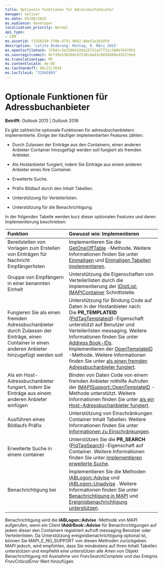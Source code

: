 ```yaml
---
title: Optionale Funktionen für Adressbuchanbieter
manager: soliver
ms.date: 03/09/2015
ms.audience: Developer
localization_priority: Normal
api_type:
- COM
ms.assetid: f1558259-7f0b-4731-80d2-88e51e203df0
description: 'Letzte Änderung: Montag, 9. März 2015'
ms.openlocfilehash: 378dcc3e1506432de22731a27731c58067647952
ms.sourcegitcommit: 0cf39e5382b8c6f236c8a63c6036849ed3527ded
ms.translationtype: MT
ms.contentlocale: de-DE
ms.lasthandoff: 08/23/2018
ms.locfileid: "22565893"
---
```

# <a name="optional-features-for-address-book-providers"></a>Optionale Funktionen für Adressbuchanbieter

  
  
**Betrifft**: Outlook 2013 | Outlook 2016 
  
Es gibt zahlreiche optionale Funktionen für adressbuchanbietern implementierte. Einige der häufiger implementierten Features zählen:
  
- Durch Zulassen der Einträge aus den Containern, einen anderen Anbieter Container hinzugefügt werden soll fungiert als fremden Anbieter.
    
- Als Hostanbieter fungiert, indem Sie Einträge aus einem anderen Anbieter eines Ihre Container.
    
- Erweiterte Suche.
    
- Präfix Bildlauf durch den Inhalt Tabellen.
    
- Unterstützung für Verteilerlisten.
    
- Unterstützung für die Benachrichtigung.
    
In der folgenden Tabelle werden kurz dieser optionalen Features und deren Implementierung beschrieben:
  
|**Funktion**|**Gewusst wie: Implementieren**|
|:-----|:-----|
|Bereitstellen von Vorlagen zum Erstellen von Einträgen für Nachricht Empfängerlisten  <br/> |Implementieren Sie die [GetOneOffTable](iablogon-getoneofftable.md) -Methode. Weitere Informationen finden Sie unter [Einmaligen](one-off-tables.md) und [Einmaligen Tabellen implementieren](implementing-one-off-tables.md).  <br/> |
|Gruppe von Empfängern in einer benannten Einheit  <br/> |Unterstützung die Eigenschaften von Verteilerlisten durch die Implementierung der [IDistList: IMAPIContainer](idistlistimapicontainer.md) Schnittstelle.  <br/> |
|Fungieren Sie als einen fremden Adressbuchanbieter durch Zulassen der Einträge, einen Container in einen anderen Anbieter hinzugefügt werden soll  <br/> | Unterstützung für Bindung Code auf Daten in der Hostanbieter nach:  <br/>  Die **PR_TEMPLATEID** ([PidTagTemplateid](pidtagtemplateid-canonical-property.md))-Eigenschaft unterstützt auf Benutzer und Verteilerlisten messaging. Weitere Informationen finden Sie unter [Address Book-IDs](address-book-identifiers.md).  <br/>  Implementieren der [OpenTemplateID](iablogon-opentemplateid.md) -Methode. Weitere Informationen finden Sie unter [als einen fremden Adressbuchanbieter fungiert](acting-as-a-foreign-address-book-provider.md).  <br/> |
|Als ein Host-Adressbuchanbieter fungiert, indem Sie Einträge aus einem anderen Anbieter einfügen  <br/> |Binden von Daten Code von einem fremden Anbieter mithilfe Aufrufen der [IMAPISupport::OpenTemplateID](imapisupport-opentemplateid.md) -Methode unterstützt. Weitere Informationen finden Sie unter [als ein Host-Adressbuchanbieter fungiert](acting-as-a-host-address-book-provider.md).  <br/> |
|Ausführen eines Bildlaufs Präfix  <br/> |Unterstützung von Einschränkungen Container Inhalt Tabellen. Weitere Informationen finden Sie unter [Informationen zu Einschränkungen](about-restrictions.md).  <br/> |
|Erweiterte Suche in einem container  <br/> |Unterstützen Sie die **PR_SEARCH** ([PidTagSearch](pidtagsearch-canonical-property.md))-Eigenschaft auf Container. Weitere Informationen finden Sie unter [Implementieren erweiterte Suche](implementing-advanced-searching.md).  <br/> |
|Benachrichtigung bei  <br/> |Implementieren Sie die Methoden [IABLogon::Advise](iablogon-advise.md) und [IABLogon::Unadvise](iablogon-unadvise.md) . Weitere Informationen finden Sie unter [Benachrichtigung in MAPI](event-notification-in-mapi.md) und [Ereignisbenachrichtigung unterstützen](supporting-event-notification.md).  <br/> |
   
Benachrichtigung wird die **IABLogon::Advise** -Methode von MAPI aufgerufen, wenn ein Client **IAddrBook::Advise** für Benachrichtigungen auf jedem dieser den Containern registriert aufruft messaging Benutzer oder Verteilerlisten. Da Unterstützung ereignisbenachrichtigung optional ist, können Sie MAPI_E_NO_SUPPORT von diesen Methoden zurückgeben. MAPI jedoch, wird empfohlen, dass Sie mindestens auf Ihren Inhalt Tabellen unterstützen und empfiehlt eine unterstützen alle Arten von Objekt Benachrichtigung mit Ausnahme von _FnevSearchComplete_ und das Ereignis _FnevCriticalError_ Wert hinzufügen. 
  

